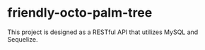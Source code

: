 # friendly-octo-palm-tree
This project is designed as a RESTful API that utilizes MySQL and Sequelize.
